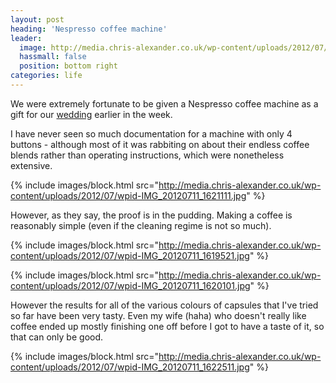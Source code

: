 ```yaml
---
layout: post
heading: 'Nespresso coffee machine'
leader:
  image: http://media.chris-alexander.co.uk/wp-content/uploads/2012/07/wpid-IMG_20120711_1605251.jpg
  hassmall: false
  position: bottom right
categories: life
---
```


We were extremely fortunate to be given a Nespresso coffee machine as a gift for our [wedding](http://www.chris-alexander.co.uk/5577) earlier in the week. 

I have never seen so much documentation for a machine with only 4 buttons - although most of it was rabbiting on about their endless coffee blends rather than operating instructions, which were nonetheless extensive. 

{% include images/block.html src="http://media.chris-alexander.co.uk/wp-content/uploads/2012/07/wpid-IMG_20120711_1621111.jpg" %}

However, as they say, the proof is in the pudding. Making a coffee is reasonably simple (even if the cleaning regime is not so much).

{% include images/block.html src="http://media.chris-alexander.co.uk/wp-content/uploads/2012/07/wpid-IMG_20120711_1619521.jpg" %}

{% include images/block.html src="http://media.chris-alexander.co.uk/wp-content/uploads/2012/07/wpid-IMG_20120711_1620101.jpg" %}

However the results for all of the various colours of capsules that I've tried so far have been very tasty. Even my wife (haha) who doesn't really like coffee ended up mostly finishing one off before I got to have a taste of it, so that can only be good.

{% include images/block.html src="http://media.chris-alexander.co.uk/wp-content/uploads/2012/07/wpid-IMG_20120711_1622511.jpg" %}
